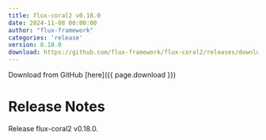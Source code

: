 ```yaml
---
title: flux-coral2 v0.18.0
date: 2024-11-08 00:00:00
author: "flux-framework"
categories: 'release'
version: 0.18.0
download: https://github.com/flux-framework/flux-coral2/releases/download/v0.18.0/flux-coral2-0.18.0.tar.gz
---
```


Download from GitHub [here]({{ page.download }})

# Release Notes

Release flux-coral2 v0.18.0.